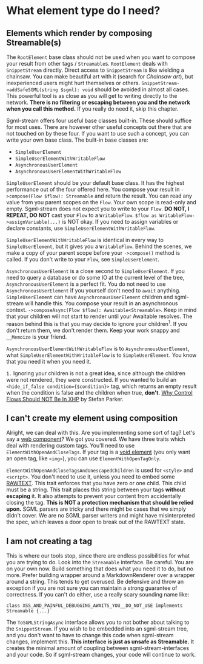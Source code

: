 # What element type do I need?

## Elements which render by composing Streamable(s)

The `RootElement` base class should not be used when you want to compose your result from other tags / `Streamable`s. `RootElement` deals with `SnippetStream` directly. Direct access to `SnippetStream` is like wielding a chainsaw. You can make beautiful art with it (search for _Chainsaw art_), but inexperienced users might hurt themselves or others. `SnippetStream->addSafeSGML(string $sgml): void` should be avoided in almost all cases. This powerful tool is as close as you will get to writing directly to the network. **There is no filtering or escaping between you and the network when you call this method.** If you really do need it, skip this chapter.

Sgml-stream offers four useful base classes built-in. These should suffice for most uses. There are however other useful concepts out there that are not touched on by these four. If you want to use such a concept, you can write your own base class. The built-in base classes are:

 - `SimpleUserElement`
 - `SimpleUserElementWithWritableFlow`
 - `AsynchronousUserElement`
 - `AsynchronousUserElementWithWritableFlow`

`SimpleUserElement` should be your default base class. It has the highest performance out of the four offered here. You compose your result in `->compose(Flow $flow): Streamable` and return the result. You can read any value from you parent scopes on the `Flow`. Your own scope is read-only and empty. Sgml-stream does not expect you to write to your `Flow`. **DO NOT, I REPEAT, DO NOT** cast your `Flow` to a `WritableFlow`. `$flow as WritableFlow->assignVariable(...)` is NOT okay. If you need to assign variables or declare constants, use `SimpleUserElementWithWritableFlow`.

`SimpleUserElementWithWritableFlow` is identical in every way to `SimpleUserElement`, but it gives you a `WritableFlow`. Behind the scenes, we make a copy of your parent scope before your `->compose()` method is called. If you don't write to your `Flow`, see `SimpleUserElement`.

`AsynchronousUserElement` is a close second to `SimpleUserElement`. If you need to query a database or do some IO at the current level of the tree, `AsynchronousUserElement` is a perfect fit. You do not need to use `AsynchronousUserElement` if you yourself don't need to `await` anything. `SimpleUserElement` can have `AsynchronousUserElement` children and sgml-stream will handle this. You compose your result in an asynchronous context. `->composeAsync(Flow $flow): Awaitable<Streamable>`. Keep in mind that your children will not start to render until your Awaitable resolves. The reason behind this is that you may decide to ignore your children<sup>1</sup>. If you don't return them, we don't render them. Keep your work snappy and `__Memoize` is your friend.

`AsynchronousUserElementWithWritableFlow` is to `AsynchronousUserElement`, what `SimpleUserElementWithWritableFlow` is to `SimpleUserElement`. You know that you need it when you need it.

`1.` Ignoring your children is not a great idea, since although the children were not rendered, they were constructed. If you wanted to build an `<hide_if_false condition={$condition}>` tag, which returns an empty result when the condition is false and the children when true, **don't**. [Why Control Flows Should NOT Be In XHP](https://codebeforethehorse.tumblr.com/post/36089777404/why-control-flows-should-not-be-in-xhp) by Stefan Parker.

## I can't create my element using composition

Alright, we can deal with this. Are you implementing some sort of tag? Let's say a [web component](https://developer.mozilla.org/en-US/docs/Web/Web_Components)? We got you covered. We have three traits which deal with rendering custom tags. You'll need to use `ElementWithOpenAndCloseTags`. If your tag is a [void element](https://html.spec.whatwg.org/multipage/syntax.html#void-elements) (you only want an open tag, like `<img>`), you can use `ElementWithOpenTagOnly`. 

`ElementWithOpenAndCloseTagsAndUnescapedChildren` is used for `<style>` and `<script>`. You don't need to use it, unless you need to embed some [RAWTEXT](https://html.spec.whatwg.org/multipage/parsing.html#rawtext-state). This trait enforces that you have zero or one child. This child must be a string. This trait places this string between your tags **without escaping** it. It also attempts to prevent your content from accidentally closing the tag. **This is NOT a protection mechanism that should be relied upon.** SGML parsers are tricky and there might be cases that we simply didn't cover. We are no SGML parser writers and might have misinterpreted the spec, which leaves a door open to break out of the RAWTEXT state.

## I am not creating a tag

This is where our tools stop, since there are endless possibilities for what you are trying to do. Look into the `Streamable` interface. Be careful. You are on your own now. Build something that does what you need it to do, but no more. Prefer building wrapper around a MarkdownRenderer over a wrapper around a string. This tends to get overused. Be defensive and throw an exception if you are not sure you can maintain a strong guarantee of correctness. If you can't do either, use a really scary sounding name like: 
```HACK
class XSS_AND_PAINFUL_DEBUGGING_AWAITS_YOU__DO_NOT_USE implements Streamable {...}`
```

The `ToSGMLStringAsync` interface allows you to not bother about talking to the `SnippetStream`. If you wish to be embedded into an sgml-stream tree, and you don't want to have to change this code when sgml-stream changes, implement this. **This interface is just as unsafe as Streamable.** It creates the minimal amount of coupling between sgml-stream-interfaces and your code. So if sgml-stream changes, your code will continue to work.  
